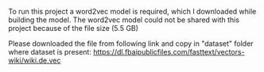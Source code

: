
To run this project a word2vec model is required, which I downloaded while building the model.
The word2vec model could not be shared with this project because of the file size (5.5 GB)

Please downloaded the file from following link and copy in "dataset" folder where dataset is present:
https://dl.fbaipublicfiles.com/fasttext/vectors-wiki/wiki.de.vec
